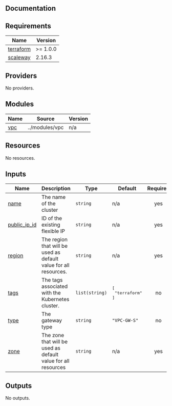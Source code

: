 ## Documentation

<!-- BEGINNING OF PRE-COMMIT-TERRAFORM DOCS HOOK -->
## Requirements

| Name | Version |
|------|---------|
| <a name="requirement_terraform"></a> [terraform](#requirement\_terraform) | >= 1.0.0 |
| <a name="requirement_scaleway"></a> [scaleway](#requirement\_scaleway) | 2.16.3 |

## Providers

No providers.

## Modules

| Name | Source | Version |
|------|--------|---------|
| <a name="module_vpc"></a> [vpc](#module\_vpc) | ../modules/vpc | n/a |

## Resources

No resources.

## Inputs

| Name | Description | Type | Default | Required |
|------|-------------|------|---------|:--------:|
| <a name="input_name"></a> [name](#input\_name) | The name of the cluster | `string` | n/a | yes |
| <a name="input_public_ip_id"></a> [public\_ip\_id](#input\_public\_ip\_id) | ID of the existing flexible IP | `string` | n/a | yes |
| <a name="input_region"></a> [region](#input\_region) | The region that will be used as default value for all resources. | `string` | n/a | yes |
| <a name="input_tags"></a> [tags](#input\_tags) | The tags associated with the Kubernetes cluster. | `list(string)` | <pre>[<br>  "terraform"<br>]</pre> | no |
| <a name="input_type"></a> [type](#input\_type) | The gateway type | `string` | `"VPC-GW-S"` | no |
| <a name="input_zone"></a> [zone](#input\_zone) | The zone that will be used as default value for all resources | `string` | n/a | yes |

## Outputs

No outputs.
<!-- END OF PRE-COMMIT-TERRAFORM DOCS HOOK -->
